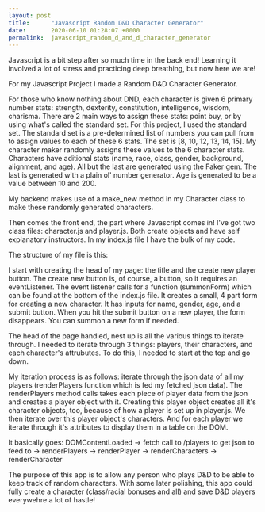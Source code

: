```yaml
---
layout: post
title:      "Javascript Random D&D Character Generator"
date:       2020-06-10 01:28:07 +0000
permalink:  javascript_random_d_and_d_character_generator
---
```



Javascript is a bit step after so much time in the back end! Learning it involved a lot of stress and practicing deep breathing, but now here we are!

For my Javascript Project I made a Random D&D Character Generator. 

For those who know nothing about DND, each character is given 6 primary number stats: strength, dexterity, constitution, intelligence, wisdom, charisma. There are 2 main ways to assign these stats: point buy, or by using what's called the standard set. For this project, I used the standard set. The standard set is a pre-determined list of numbers you can pull from to assign values to each of these 6 stats. The set is [8, 10, 12, 13, 14, 15]. My character maker randomly assigns these values to the 6 character stats. Characters have aditional stats (name, race, class, gender, background, alignment, and age). All but the last are generated using the Faker gem. The last is generated with a plain ol' number generator. Age is generated to be a value between 10 and 200. 

My backend makes use of a make_new method in my Character class to make these randomly generated characters.

Then comes the front end, the part where Javascript comes in! I've got two class files: character.js and player.js. Both create objects and have self explanatory instructors. In my index.js file I have the bulk of my code. 

The structure of my file is this:

I start with creating the head of my page: the title and the create new player button. The create new button is, of course, a button, so it requires an eventListener. The event listener calls for a function (summonForm) which can be found at the bottom of the index.js file. It creates a small, 4 part form for creating a new character. It has inputs for name, gender, age, and a submit button. When you hit the submit button on a new player, the form disappears. You can summon a new form if needed.

The head of the page handled, nest up is all the various things to iterate through. I needed to iterate through 3 things: players, their characters, and each character's attrubutes. To do this, I needed to start at the top and go down. 

My iteration process is as follows: iterate through the json data of all my players (renderPlayers function which is fed my fetched json data). The renderPlayers method calls takes each piece of player data from the json and creates a player object with it. Creating this player object creates all it's character objects, too, because of how a player is set up in player.js. We then iterate over this player object's characters. And for each player we iterate through it's attributes to display them in a table on the DOM.

It basically goes:
DOMContentLoaded -> fetch call to /players to get json to feed to -> renderPlayers -> renderPlayer -> renderCharacters -> renderCharacter

The purpose of this app is to allow any person who plays D&D to be able to keep track of random characters. With some later polishing, this app could fully create a character (class/racial bonuses and all) and save D&D players everywehre a lot of hastle!
